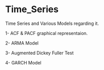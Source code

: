 # Time_Series
Time Series and Various Models regarding it.


1- ACF & PACF graphical representaion.

2- ARMA Model

3- Augmented Dickey Fuller Test

4- GARCH Model
